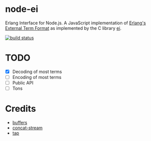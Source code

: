 # node-ei
Erlang Interface for Node.js. A JavaScript implementation of [Erlang's External Term Format][1] as implemented by the C library [ei][2].

[![build status][3]][4]


# TODO
- [x] Decoding of most terms
- [ ] Encoding of most terms
- [ ] Public API
- [ ] Tons

# Credits
- [buffers](https://github.com/substack/node-buffers)
- [concat-stream](https://github.com/maxogden/node-concat-stream)
- [tap](https://github.com/isaacs/node-tap)


[1]: http://www.erlang.org/doc/apps/erts/erl_ext_dist.html
[2]: http://www.erlang.org/doc/man/ei.html
[3]: https://api.travis-ci.org/mimetnet/node-ei.png?branch=master
[4]: https://travis-ci.org/mimetnet/node-ei
